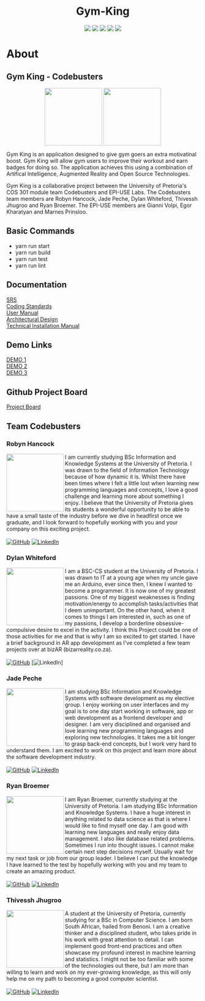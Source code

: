 <div id="top"></div>

<!-- PROJECT LOGO -->
<!-- Gym King -->

<!-- PROJECT SHIELDS -->
<div align="center">

# Gym-King
![](https://img.shields.io/github/issues/COS301-SE-2022/Gym-King?style=for-the-badge&cacheSeconds=300)
![](https://img.shields.io/github/issues-pr/COS301-SE-2022/Gym-King?style=for-the-badge&cacheSeconds=300)
![](https://img.shields.io/github/issues-pr-closed/COS301-SE-2022/Gym-King?style=for-the-badge&cacheSeconds=300)
![](https://img.shields.io/github/last-commit/COS301-SE-2022/Gym-King?style=for-the-badge&cacheSeconds=300)
![](https://img.shields.io/github/commit-activity/m/COS301-SE-2022/Gym-King?style=for-the-badge&cacheSeconds=300)

</div>
</div>

# About
## Gym King - Codebusters
<p align="center">
  <img src="https://user-images.githubusercontent.com/92938217/188442468-c3e5085f-6838-40b2-8187-0fad4300546d.jpg" align="center" height="150px" />
  <img src="https://user-images.githubusercontent.com/92938217/188444931-66ffa168-5839-411d-9907-0af707e60883.jpg" align="center" height="150px" />
</p>

Gym King is an application designed to give gym goers an extra motivatinal boost. Gym King will allow gym users to improve their workout and earn badges for doing so. The application achieves this using a combination of Artifical Intelligence, Augmented Reality and Open Source Technologies. 

Gym King is a collaborative project between the University of Pretoria's COS 301 module team Codebusters and EPI-USE Labs. The Codebusters team members are Robyn Hancock, Jade Peche, Dylan Whiteford, Thivessh Jhugroo and Ryan Broemer. The EPI-USE members are Gianni Volpi, Egor Kharatyan and Marnes Prinsloo. 

## Basic Commands
- yarn run start
- yarn run build
- yarn run test
- yarn run lint

## Documentation
[SRS](https://github.com/COS301-SE-2022/Gym-King/files/9214442/Gym.King.-SRS.-.Demo.3.pdf) <br>
[Coding  Standards](https://github.com/COS301-SE-2022/Gym-King/files/9213631/Gym.King.-.Coding.Standards.-.Demo.3.pdf) <br>
[User Manual](https://github.com/COS301-SE-2022/Gym-King/files/9213640/Gym.King.-.User.Manual.-.Demo.3.pdf) <br> 
[Architectural Design](https://github.com/COS301-SE-2022/Gym-King/files/9213638/Gym.King.-.Architectural.Design.-.Demo.3.pdf) <br>
[Technical Installation Manual](https://github.com/COS301-SE-2022/Gym-King/files/9213653/Gym.King.-.Technical.Installation.Manual.-.Demo.3.pdf)


## Demo Links
[DEMO 1](https://drive.google.com/drive/folders/132bKBFuXsvhc-b2iAB62nvvUncE5EgON?usp=sharing) <br>
[DEMO 2](https://drive.google.com/drive/folders/1xwkz5ILz3gKwC0BIc-FstbQfio3efHb4?usp=sharing) <br>
[DEMO 3](https://drive.google.com/drive/folders/1RB-gCoTrTGDnzlQOKOn8-D6DXzlrymCa?usp=sharing)

## Github Project Board
[Project Board](https://github.com/COS301-SE-2022/Gym-King/projects/1)

<!-- Contributors -->
## Team Codebusters
### Robyn Hancock
<img src="https://user-images.githubusercontent.com/92938217/188443430-43a6bc07-e609-4e46-b7a1-9bf1411ad51c.jpg" align="left" height="150px"/>

I am currently studying BSc Information and Knowledge Systems at the University of Pretoria. I was drawn to the field of Information Technology because of how dynamic it is. Whilst there have been times where I felt a little lost when learning new programming languages and concepts, I love a good challenge and learning more about something I enjoy. 
I believe that the University of Pretoria gives its students a wonderful opportunity to be able to have a small taste of the industry before we dive in headfirst once we graduate, and I look forward to hopefully working with you and your company on this exciting project.<br> <br>
[![GitHub](https://img.shields.io/badge/GitHub-100000?style=for-the-badge&logoColor=white)](https://github.com/RobynHancock) 
[![LinkedIn](https://img.shields.io/badge/LinkedIn-0077B5?style=for-the-badge&logoColor=white)](https://www.linkedin.com/in/robyn-c-hancock/)

### Dylan Whiteford
<img src="https://user-images.githubusercontent.com/92938217/188443279-128e61a0-14ef-4f59-b99d-e14d544a3f07.png" align="left" height="150px"/>

I am a BSC-CS student at the University of Pretoria. I was drawn to IT at a young age when my uncle gave me an Arduino, ever since then, I knew I wanted to become a programmer. It is now one of my greatest passions. One of my biggest weaknesses is finding motivation/energy to accomplish tasks/activities that I deem unimportant. On the other hand, when it comes to things I am interested in, such as one of my passions, I develop a borderline obsessive-compulsive desire to excel in the activity. I think this Project could be one of those activities for me and that is why I am so excited to get started. I have a brief background in AR app development as I've completed a few team projects over at bizAR (bizarreality.co.za). <br> <br>
[![GitHub](https://img.shields.io/badge/GitHub-100000?style=for-the-badge&logoColor=white)](https://github.com/DYL-WF) 
[![LinkedIn](https://img.shields.io/badge/LinkedIn-0077B5?style=for-the-badge&logoColor=white)]

### Jade Peche
<img src="https://user-images.githubusercontent.com/92938217/188443305-c953c8af-8ec3-4957-8b92-f19a69c9af82.jpg" align="left" height="150px" />

I am studying BSc Information and Knowledge Systems with software development as my elective group. I enjoy working on user interfaces and my goal is to one day start working in software, app or web development as a frontend developer and designer. I am very disciplined and organised and love learning new programming languages and exploring new technologies. It takes me a bit longer to grasp back-end concepts, but I work very hard to understand them. I am excited to work on this project and learn more about the software development industry. <br> <br>
[![GitHub](https://img.shields.io/badge/GitHub-100000?style=for-the-badge&logoColor=white)](https://github.com/jademichellepeche) 
[![LinkedIn](https://img.shields.io/badge/LinkedIn-0077B5?style=for-the-badge&logoColor=white)](https://www.linkedin.com/in/jade-peche/)

### Ryan Broemer
<img src="https://user-images.githubusercontent.com/92938217/188443385-2f09a31d-90ac-45fe-837a-a737475c9e48.png" align="left" height="150px" />

I am Ryan Broemer, currently studying at the University of Pretoria. I am studying BSc Information and Knowledge Systems. I have a huge interest in anything related to data science as that is where I would like to find myself one day. I am good with learning new languages and really enjoy data management. I also like database related problems. Sometimes I run into thought issues. I cannot make certain next step decisions myself. Usually wait for my next task or job from our group leader. I believe I can put the knowledge I have learned to the test by hopefully working with you and my team to create an amazing product. <br> <br>
[![GitHub](https://img.shields.io/badge/GitHub-100000?style=for-the-badge&logoColor=white)](https://github.com/RyanBroemer) 
[![LinkedIn](https://img.shields.io/badge/LinkedIn-0077B5?style=for-the-badge&logoColor=white)](https://www.linkedin.com/in/ryan-broemer-49156823a/)

### Thivessh Jhugroo
<img src="https://user-images.githubusercontent.com/92938217/188443331-a3d9645c-d12d-4674-9c1b-a6e3b83480f7.jpg" align="left" height="150px" />

A student at the University of Pretoria, currently studying for a BSc in Computer Science. I am born South African, hailed from Benoni. I am a creative thinker and a disciplined student, who takes pride in his work with great attention to detail. I can implement good front-end practices and often showcase my profound interest in machine learning and statistics. I might not be too familiar with some of the technologies out there, but I am more than willing to learn and work on my ever-growing knowledge, as this will only help me on my path to becoming a good computer scientist. <br> <br>
[![GitHub](https://img.shields.io/badge/GitHub-100000?style=for-the-badge&logoColor=white)](https://github.com/Thivesshj) 
[![LinkedIn](https://img.shields.io/badge/LinkedIn-0077B5?style=for-the-badge&logoColor=white)](https://www.linkedin.com/in/thivessh-jhugroo-879a3b1b6/)

